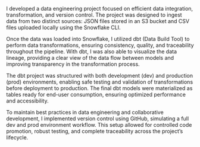 I developed a data engineering project focused on efficient data integration, transformation, and version control. The project was designed to ingest data from two distinct sources: JSON files stored in an S3 bucket and CSV files uploaded locally using the Snowflake CLI.

Once the data was loaded into Snowflake, I utilized dbt (Data Build Tool) to perform data transformations, ensuring consistency, quality, and traceability throughout the pipeline. With dbt, I was also able to visualize the data lineage, providing a clear view of the data flow between models and improving transparency in the transformation process.

The dbt project was structured with both development (dev) and production (prod) environments, enabling safe testing and validation of transformations before deployment to production. The final dbt models were materialized as tables ready for end-user consumption, ensuring optimized performance and accessibility.

To maintain best practices in data engineering and collaborative development, I implemented version control using GitHub, simulating a full dev and prod environment workflow. This setup allowed for controlled code promotion, robust testing, and complete traceability across the project’s lifecycle.
